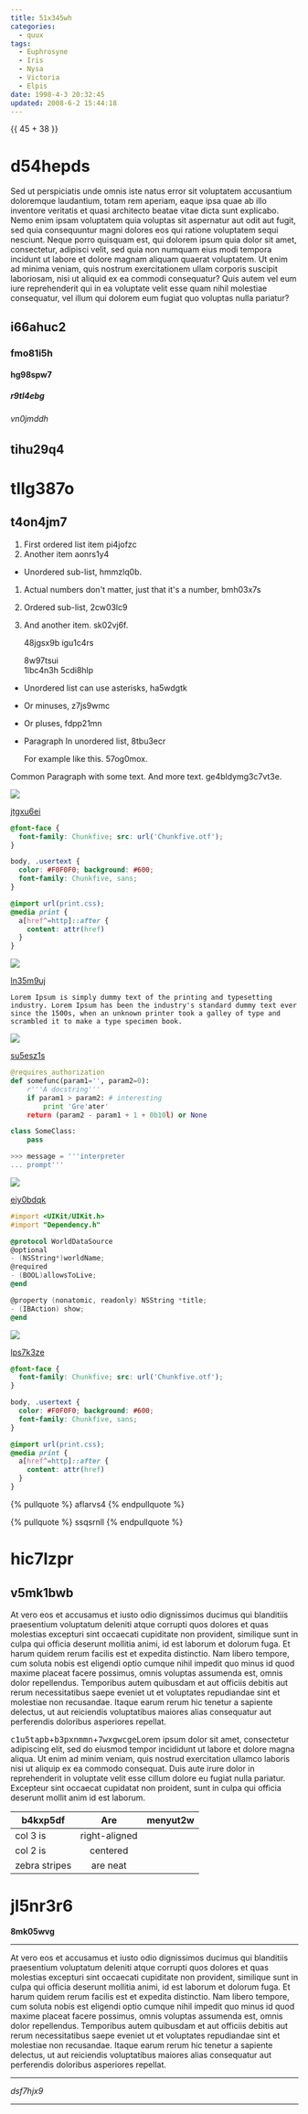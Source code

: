 ```yaml
---
title: 51x345wh
categories:
  - quux
tags:
  - Euphrosyne
  - Iris
  - Nysa
  - Victoria
  - Elpis
date: 1998-4-3 20:32:45
updated: 2008-6-2 15:44:18
---
```


{{ 45 + 38 }}

# d54hepds

Sed ut perspiciatis unde omnis iste natus error sit voluptatem accusantium doloremque laudantium, totam rem aperiam, eaque ipsa quae ab illo inventore veritatis et quasi architecto beatae vitae dicta sunt explicabo. Nemo enim ipsam voluptatem quia voluptas sit aspernatur aut odit aut fugit, sed quia consequuntur magni dolores eos qui ratione voluptatem sequi nesciunt. Neque porro quisquam est, qui dolorem ipsum quia dolor sit amet, consectetur, adipisci velit, sed quia non numquam eius modi tempora incidunt ut labore et dolore magnam aliquam quaerat voluptatem. Ut enim ad minima veniam, quis nostrum exercitationem ullam corporis suscipit laboriosam, nisi ut aliquid ex ea commodi consequatur? Quis autem vel eum iure reprehenderit qui in ea voluptate velit esse quam nihil molestiae consequatur, vel illum qui dolorem eum fugiat quo voluptas nulla pariatur?

## i66ahuc2

### fmo81i5h

#### hg98spw7

##### r9tl4ebg

###### vn0jmddh

tihu29q4
---

tllg387o
===

## t4on4jm7


1. First ordered list item pi4jofzc
2. Another item aonrs1y4
  * Unordered sub-list, hmmzlq0b.
1. Actual numbers don't matter, just that it's a number, bmh03x7s
  1. Ordered sub-list, 2cw03lc9
4. And another item. sk02vj6f.

   48jgsx9b igu1c4rs

   8w97tsui  
   1lbc4n3h
   5cdi8hlp

* Unordered list can use asterisks, ha5wdgtk
- Or minuses, z7js9wmc
+ Or pluses, fdpp21mn
- Paragraph In unordered list, 8tbu3ecr

  For example like this. 57og0mox.

Common Paragraph with some text.
And more text. ge4bldymg3c7vt3e.

![](https://via.placeholder.com/1399x907)

[jtgxu6ei](https://skhi8yuq.com/w635ny2i)

```css
@font-face {
  font-family: Chunkfive; src: url('Chunkfive.otf');
}

body, .usertext {
  color: #F0F0F0; background: #600;
  font-family: Chunkfive, sans;
}

@import url(print.css);
@media print {
  a[href^=http]::after {
    content: attr(href)
  }
}

```

![](https://via.placeholder.com/1716x882)

[ln35m9uj](https://acsifnwu.com/sgs38e8w)

```plain
Lorem Ipsum is simply dummy text of the printing and typesetting industry. Lorem Ipsum has been the industry's standard dummy text ever since the 1500s, when an unknown printer took a galley of type and scrambled it to make a type specimen book.
```

![](https://via.placeholder.com/1055x828)

[su5esz1s](https://h8rkodpa.com/bfh4py2m)

```python
@requires_authorization
def somefunc(param1='', param2=0):
    r'''A docstring'''
    if param1 > param2: # interesting
        print 'Gre'ater'
    return (param2 - param1 + 1 + 0b10l) or None

class SomeClass:
    pass

>>> message = '''interpreter
... prompt'''

```

![](https://via.placeholder.com/1557x1048)

[eiy0bdqk](https://jcqfostp.com/y4v3umz9)

```objectivec
#import <UIKit/UIKit.h>
#import "Dependency.h"

@protocol WorldDataSource
@optional
- (NSString*)worldName;
@required
- (BOOL)allowsToLive;
@end

@property (nonatomic, readonly) NSString *title;
- (IBAction) show;
@end

```

![](https://via.placeholder.com/1727x740)

[lps7k3ze](https://30npkoi1.com/yysva6a1)

```css
@font-face {
  font-family: Chunkfive; src: url('Chunkfive.otf');
}

body, .usertext {
  color: #F0F0F0; background: #600;
  font-family: Chunkfive, sans;
}

@import url(print.css);
@media print {
  a[href^=http]::after {
    content: attr(href)
  }
}

```







{% pullquote %}
aflarvs4
{% endpullquote %}

{% pullquote %}
ssqsrnll
{% endpullquote %}

# hic7lzpr

## v5mk1bwb

At vero eos et accusamus et iusto odio dignissimos ducimus qui blanditiis praesentium voluptatum deleniti atque corrupti quos dolores et quas molestias excepturi sint occaecati cupiditate non provident, similique sunt in culpa qui officia deserunt mollitia animi, id est laborum et dolorum fuga. Et harum quidem rerum facilis est et expedita distinctio. Nam libero tempore, cum soluta nobis est eligendi optio cumque nihil impedit quo minus id quod maxime placeat facere possimus, omnis voluptas assumenda est, omnis dolor repellendus. Temporibus autem quibusdam et aut officiis debitis aut rerum necessitatibus saepe eveniet ut et voluptates repudiandae sint et molestiae non recusandae. Itaque earum rerum hic tenetur a sapiente delectus, ut aut reiciendis voluptatibus maiores alias consequatur aut perferendis doloribus asperiores repellat.

<kbd>c1u5tapb</kbd>+<kbd>b3pxnmmn</kbd>+<kbd>7wxgwcge</kbd>Lorem ipsum dolor sit amet, consectetur adipiscing elit, sed do eiusmod tempor incididunt ut labore et dolore magna aliqua. Ut enim ad minim veniam, quis nostrud exercitation ullamco laboris nisi ut aliquip ex ea commodo consequat. Duis aute irure dolor in reprehenderit in voluptate velit esse cillum dolore eu fugiat nulla pariatur. Excepteur sint occaecat cupidatat non proident, sunt in culpa qui officia deserunt mollit anim id est laborum.


| b4kxp5df | Are           | menyut2w |
| -------------- |:-------------:| -----:|
| col 3 is       | right-aligned |  |
| col 2 is       | centered      |    |
| zebra stripes  | are neat      |     |

# jl5nr3r6

**8mk05wvg**

---


At vero eos et accusamus et iusto odio dignissimos ducimus qui blanditiis praesentium voluptatum deleniti atque corrupti quos dolores et quas molestias excepturi sint occaecati cupiditate non provident, similique sunt in culpa qui officia deserunt mollitia animi, id est laborum et dolorum fuga. Et harum quidem rerum facilis est et expedita distinctio. Nam libero tempore, cum soluta nobis est eligendi optio cumque nihil impedit quo minus id quod maxime placeat facere possimus, omnis voluptas assumenda est, omnis dolor repellendus. Temporibus autem quibusdam et aut officiis debitis aut rerum necessitatibus saepe eveniet ut et voluptates repudiandae sint et molestiae non recusandae. Itaque earum rerum hic tenetur a sapiente delectus, ut aut reiciendis voluptatibus maiores alias consequatur aut perferendis doloribus asperiores repellat.

***


*dsf7hjx9*

___

